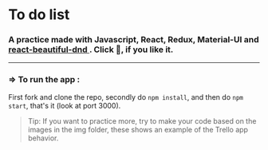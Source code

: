 # To do list 
### A practice made with Javascript, React, Redux, Material-UI and <a href='https://www.npmjs.com/package/react-beautiful-dnd'> react-beautiful-dnd </a>. Click 🌟, if you like it. 
---
### => To run the app : 
First fork and clone the repo, secondly do `npm install`, and then do `npm start`,  that's it (look at port 3000).
> Tip: If you want to practice more, try to make your code based on the images in the img folder, these shows an example of the Trello app behavior.